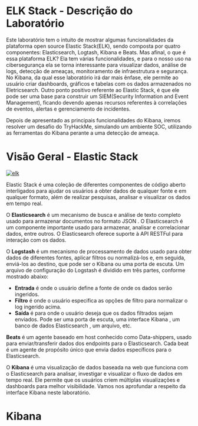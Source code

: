 # ELK Stack - Descrição do Laboratório

Este laboratório tem o intuito de mostrar algumas funcionalidades da plataforma open source Elastic Stack(ELK), sendo composta por quatro componentes: Elasticsearch, Logtash, Kibana e Beats. Mas afinal, o que é essa plataforma ELK? Ela tem várias funcionalidades, e para o nosso uso na cibersegurança ela se torna interessante para visualizar dados, análise de logs, detecção de ameaças, monitoramento de infraestrutura e segurança. No Kibana, da qual esse laboratório irá dar mais ênfase, ele permite ao usuário criar dashboards, gráficos e tabelas com os dados armazenados no Eletricsearch. Outro ponto positivo referente ao Elastic Stack, é que ele pode ser uma base para construir um SIEM(Security Information and Event Management), ficando devendo apenas recursos referentes à correlações de eventos, alertas e gerenciamento de incidentes. 

Depois de apresentado as principais funcionalidades do Kibana, iremos resolver um desafio do TryHackMe, simulando um ambiente SOC, utilizando as ferramentas do Kibana perante a uma detecção de ameaça.

# Visão Geral - Elastic Stack

<a href='https://postimages.org/' target='_blank'><img src='https://i.postimg.cc/CKr3LdVZ/elk.jpg' border='0' alt='elk'/></a>

Elastic Stack é uma coleção de diferentes componentes de código aberto interligados para ajudar os usuários a obter dados de qualquer fonte e em qualquer formato, além de realizar pesquisas, analisar e visualizar os dados em tempo real.

O <b>Elasticsearch</b> é um mecanismo de busca e análise de texto completo usado para armazenar documentos no formato JSON . O Elasticsearch é um componente importante usado para armazenar, analisar e correlacionar dados, entre outros. O Elasticsearch oferece suporte à API RESTFul para interação com os dados.

O <b>Logstash</b> é um mecanismo de processamento de dados usado para obter dados de diferentes fontes, aplicar filtros ou normalizá-los e, em seguida, enviá-los ao destino, que pode ser o Kibana ou uma porta de escuta. Um arquivo de configuração do Logstash é dividido em três partes, conforme mostrado abaixo:

  - <b>Entrada</b> é onde o usuário define a fonte de onde os dados serão ingeridos.
  - <b>Filtro</b> é onde o usuário especifica as opções de filtro para normalizar o log ingerido acima.
  - <b>Saída</b> é para onde o usuário deseja que os dados filtrados sejam enviados. Pode ser uma porta de escuta, uma interface Kibana , um banco de dados Elasticsearch , um arquivo, etc.

<b>Beats</b> é um agente baseado em host conhecido como Data-shippers, usado para enviar/transferir dados dos endpoints para o Elasticsearch. Cada beat é um agente de propósito único que envia dados específicos para o Elasticsearch. 

O <b>Kibana</b> é uma visualização de dados baseada na web que funciona com o Elasticsearch para analisar, investigar e visualizar o fluxo de dados em tempo real. Ele permite que os usuários criem múltiplas visualizações e dashboards para melhor visibilidade. Vamos nos aprofundar a respeito da interface Kibana neste laboratório.

# Kibana




  

